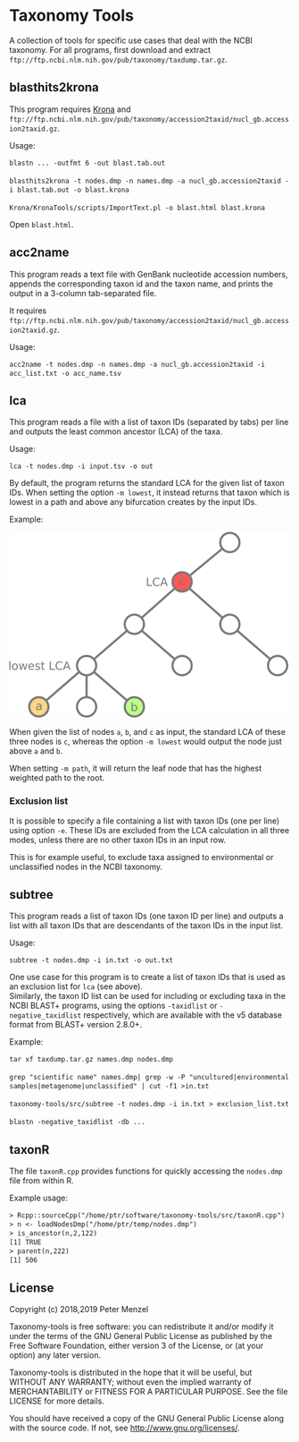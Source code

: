 # Taxonomy Tools

A collection of tools for specific use cases that deal with the NCBI taxonomy.
For all programs, first download and extract `ftp://ftp.ncbi.nlm.nih.gov/pub/taxonomy/taxdump.tar.gz`.

## blasthits2krona

This program requires [Krona](https://github.com/marbl/Krona) and
`ftp://ftp.ncbi.nlm.nih.gov/pub/taxonomy/accession2taxid/nucl_gb.accession2taxid.gz`.

Usage:
```
blastn ... -outfmt 6 -out blast.tab.out

blasthits2krona -t nodes.dmp -n names.dmp -a nucl_gb.accession2taxid -i blast.tab.out -o blast.krona

Krona/KronaTools/scripts/ImportText.pl -o blast.html blast.krona
```
Open `blast.html`.

## acc2name

This program reads a text file with GenBank nucleotide accession numbers,
appends the corresponding taxon id and the taxon name, and prints the output in
a 3-column tab-separated file.

It requires
`ftp://ftp.ncbi.nlm.nih.gov/pub/taxonomy/accession2taxid/nucl_gb.accession2taxid.gz`.

Usage:
```
acc2name -t nodes.dmp -n names.dmp -a nucl_gb.accession2taxid -i acc_list.txt -o acc_name.tsv
```

## lca

This program reads a file with a list of taxon IDs (separated by tabs) per line and
outputs the least common ancestor (LCA) of the taxa.

Usage:
```
lca -t nodes.dmp -i input.tsv -o out
```

By default, the program returns the standard LCA for the given list of taxon IDs.
When setting the option `-m lowest`, it instead returns that taxon which is lowest
in a path and above any bifurcation creates by the input IDs.

Example:

![LCA modes](img/lca_modes.png?raw=true "LCA modes")

When given the list of nodes `a`, `b`, and `c` as input, the standard LCA of these three nodes is `c`,
whereas the option `-m lowest` would output the node just above `a` and `b`.

When setting `-m path`, it will return the leaf node that has the highest weighted path to the root.

### Exclusion list
It is possible to specify a file containing a list with taxon IDs (one per
line) using option `-e`.  These IDs are excluded from the LCA calculation in all
three modes, unless there are no other taxon IDs in an input row.

This is for example useful, to exclude taxa assigned to environmental or
unclassified nodes in the NCBI taxonomy.

## subtree

This program reads a list of taxon IDs (one taxon ID per line) and
outputs a list with all taxon IDs that are descendants of the taxon IDs
in the input list.

Usage:
```
subtree -t nodes.dmp -i in.txt -o out.txt
```

One use case for this program is to create a list of taxon IDs that
is used as an exclusion list for `lca` (see above).  
Similarly, the taxon ID list can be used for including or excluding taxa in
the NCBI BLAST+ programs, using the options `-taxidlist` or
`-negative_taxidlist` respectively, which are available with the v5 database
format from BLAST+ version 2.8.0+.

Example:
```
tar xf taxdump.tar.gz names.dmp nodes.dmp

grep "scientific name" names.dmp| grep -w -P "uncultured|environmental samples|metagenome|unclassified" | cut -f1 >in.txt

taxonomy-tools/src/subtree -t nodes.dmp -i in.txt > exclusion_list.txt

blastn -negative_taxidlist -db ...
```

## taxonR

The file `taxonR.cpp` provides functions for quickly accessing the `nodes.dmp`
file from within R.

Example usage:
```{r}
> Rcpp::sourceCpp("/home/ptr/software/taxonomy-tools/src/taxonR.cpp")
> n <- loadNodesDmp("/home/ptr/temp/nodes.dmp")
> is_ancestor(n,2,122)
[1] TRUE
> parent(n,222)
[1] 506
```

## License

Copyright (c) 2018,2019 Peter Menzel

Taxonomy-tools is free software: you can redistribute it and/or modify
it under the terms of the GNU General Public License as published by
the Free Software Foundation, either version 3 of the License, or
(at your option) any later version.

Taxonomy-tools is distributed in the hope that it will be useful,
but WITHOUT ANY WARRANTY; without even the implied warranty of
MERCHANTABILITY or FITNESS FOR A PARTICULAR PURPOSE.
See the file LICENSE for more details.

You should have received a copy of the GNU General Public License
along with the source code.  If not, see <http://www.gnu.org/licenses/>.


